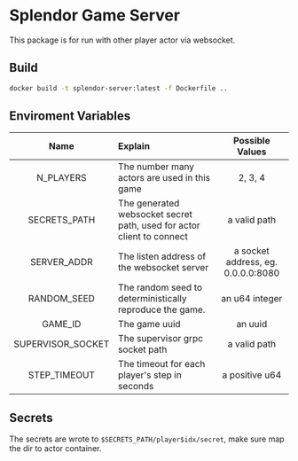 # Splendor Game Server

This package is for run with other player actor via websocket.

## Build

```bash
docker build -t splendor-server:latest -f Dockerfile ..
```

## Enviroment Variables

|       Name        | Explain                                                               |          Possible Values           |
|:-----------------:|:----------------------------------------------------------------------|:----------------------------------:|
|     N_PLAYERS     | The number many actors are used in this game                          |              2, 3, 4               |
|   SECRETS_PATH    | The generated websocket secret path, used for actor client to connect |            a valid path            |
|    SERVER_ADDR    | The listen address of the websocket server                            | a socket address, eg. 0.0.0.0:8080 |
|    RANDOM_SEED    | The random seed to deterministically reproduce the game.              |           an u64 integer           |
|      GAME_ID      | The game uuid                                                         |              an uuid               |
| SUPERVISOR_SOCKET | The supervisor grpc socket path                                       |            a valid path            |
|    STEP_TIMEOUT   | The timeout for each player's step in seconds                         |           a positive u64           |

## Secrets

The secrets are wrote to `$SECRETS_PATH/player$idx/secret`, make sure map the dir to actor container.
